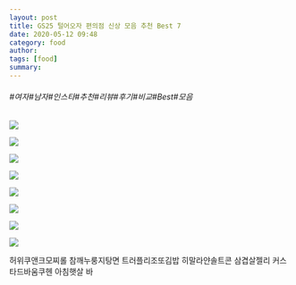 ```yaml
---
layout: post
title: GS25 털어오자 편의점 신상 모음 추천 Best 7
date: 2020-05-12 09:48
category: food
author: 
tags: [food]
summary: 
---
```


###### #여자#남자#인스타#추천#리뷰#후기#비교#Best#모음

![](https://img1.daumcdn.net/thumb/R720x0/?fname=https%3A%2F%2Ft1.daumcdn.net%2Fliveboard%2Fpotenshop%2Fbbef2d0c412b48ceb4deeed867d090d0.JPG)

![](https://img1.daumcdn.net/thumb/R720x0/?fname=https%3A%2F%2Ft1.daumcdn.net%2Fliveboard%2Fpotenshop%2F9c1b6a762d9247348ae86451078d4571.jpg)

![](https://img1.daumcdn.net/thumb/R720x0/?fname=https%3A%2F%2Ft1.daumcdn.net%2Fliveboard%2Fpotenshop%2F1d81b86a2b664e7ab4f7793591df81a8.jpg)

![](https://img1.daumcdn.net/thumb/R720x0/?fname=https%3A%2F%2Ft1.daumcdn.net%2Fliveboard%2Fpotenshop%2Ff9b7a256e6054becb5c646a13ab60196.JPG)

![](https://img1.daumcdn.net/thumb/R720x0/?fname=https%3A%2F%2Ft1.daumcdn.net%2Fliveboard%2Fpotenshop%2Ff9b4553ce1b247e6a465550633c6b2df.JPG)

![](https://img1.daumcdn.net/thumb/R720x0/?fname=https%3A%2F%2Ft1.daumcdn.net%2Fliveboard%2Fpotenshop%2F8d5e7e065978411084d525bb0288110e.jpg)

![](https://img1.daumcdn.net/thumb/R720x0/?fname=https%3A%2F%2Ft1.daumcdn.net%2Fliveboard%2Fpotenshop%2F972a86a83d4042ff9b3814c2baa962c7.JPG)

![](https://img1.daumcdn.net/thumb/R720x0/?fname=https%3A%2F%2Ft1.daumcdn.net%2Fliveboard%2Fpotenshop%2F53c7e917280d449db59e72ed962d9fc6.JPG)

허위쿠앤크모찌롤
참깨누룽지탕면
트러플리조또김밥
히말라얀솔트콘
삼겹살젤리
커스타드바움쿠헨
아침햇살 바